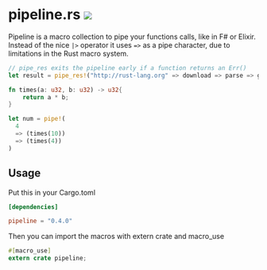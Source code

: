 # pipeline.rs [![](https://travis-ci.org/johannhof/pipeline.rs.svg)](https://travis-ci.org/johannhof/pipeline.rs)

Pipeline is a macro collection to pipe your functions calls, like in F# or Elixir. Instead of the nice `|>` operator it uses `=>` as a pipe character, due to limitations in the Rust macro system. 

```rust
// pipe_res exits the pipeline early if a function returns an Err()
let result = pipe_res!("http://rust-lang.org" => download => parse => get_links)
```

```rust
fn times(a: u32, b: u32) -> u32{
    return a * b;
}

let num = pipe!(
  4
  => (times(10))
  => (times(4))
)
```

## Usage

Put this in your Cargo.toml
```toml
[dependencies]

pipeline = "0.4.0"
```

Then you can import the macros with extern crate and macro_use
```rust
#[macro_use]
extern crate pipeline;
```
